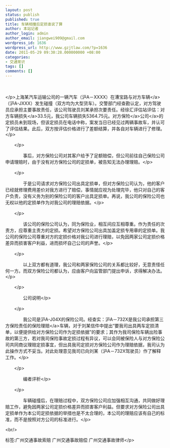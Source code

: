 ```yaml
---
layout: post
status: publish
published: true
title: 车辆相撞后定损谁说了算
author: 本站记者
author_login: admin
author_email: jiangwei909@gmail.com
wordpress_id: 1636
wordpress_url: http://www.gzjtlaw.com/?p=1636
date: 2011-05-29 09:30:28.000000000 +08:00
categories:
- 交通常识
tags: []
comments: []
---
```

<p><p>　　<p><&#47;p>上海某汽车运输公司的一辆汽车（沪A－XXXX）在漕宝路与对方<a>车辆<&#47;a>（沪A-JXXX）发生碰撞（双方均为大型货车）。交警部门经查勘认定，对方驾驶员应承担主要事故责任，该公司驾驶员刘某承担次要责任。经徐汇评估站评估：对方车辆<a>损失<&#47;a>33.5元，我公司车辆损失5364.75元。对方<a><a>保险<&#47;a>公司<&#47;a>的定损员未到现场，但该定损员在电话中称，案发当日已经见过两辆事故车，并认可了评估结果。此后，双方按评估价格进行了差额结算，并各自对车辆进行了修理。<&#47;p><p>　　<&#47;p><p>　　　　事后，对方保险公司对其客户给予了足额赔偿，但公司前往自己保险公司申请理赔时，由于没有对方保险公司的定损单，被告知无法办理理赔。<&#47;p><p>　　<&#47;p><p>　　　　于是公司请求对方保险公司出具定损单，但对方保险公司认为，他的客户已经就修理费用差价对我方进行了赔偿，事情就应视为处理完毕，他只对自己的客户负责，没有义务为别的保险公司的客户出具定损单。再说，我公司的保险公司也无权以他的定损单作为对我公司的理赔依据。<&#47;p><p>　　<&#47;p><p>　　　　该公司的保险公司认为，同为保险业，相互间应互相尊重。作为责任的次责方，应尊重主责方的定损。希望对方保险公司出具加盖定损专用章的定损单。我公司的保险公司尊重对方的定损价格对我公司进行理赔，以免因两家公司定损价格差异而损害客户利益，进而损坏自己公司的声誉。<&#47;p><p>　　<&#47;p><p>　　　　以上双方都有道理，我公司和两家保险公司的关系都比较好，无意责怪任何一方。而双方保险公司都认为，应由客户向监管部门提出申诉，求得解决办法。<&#47;p><p>　　<&#47;p><p>　　　　公司说明<&#47;p><p>　　<&#47;p><p>　　　　我公司是沪A-J04X的保险公司。经查实：沪A－732X是我公司承担第三方保险责任的<a>保险理赔<&#47;a>车辆，对于刘某信件中提出&ldquo;要我司出具两车定损清单，以便提供给对方保险公司作为定损依据&rdquo;的要求；其作为我司保险车辆出险事故的第三方，若对我司保险事故定损过程有异议，可以会同被保险人与对方保险公司共同商议理赔定损事宜，但出具我司定损对方保险公司作为理赔依据，我司认为此操作方式不妥当。对此处理意见我司已向刘某（沪A－732X驾驶员）作了解释工作。<&#47;p><p>　　<&#47;p><p>　　　　编者评析<&#47;p><p>　　<&#47;p><p>　　　　车辆碰撞后，在理赔过程中，双方保险公司应加强相互沟通，共同做好理赔工作，避免因两家公司定损价格差异而损害客户利益。但要求对方保险公司出具定损单作为本公司定损依据的举措也是不太合理的，本公司的理赔应该有自己的标准，而不是按照对方公司的标准进行。<&#47;p><br&#47;><p>标签:广州交通事故索赔 广州交通事故赔偿 广州交通事故律师<&#47;p>
